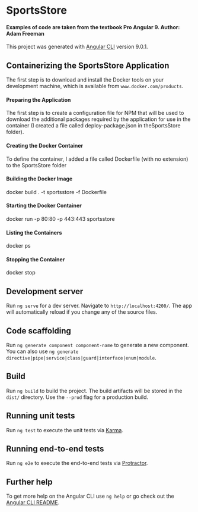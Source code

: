 # SportsStore 
#### Examples of code are taken from the textbook Pro Angular 9. Author: Adam Freeman 

This project was generated with [Angular CLI](https://github.com/angular/angular-cli) version 9.0.1.

## Containerizing the SportsStore Application

The first step is to download and install the Docker tools on your development machine, which is available from `www.docker.com/products`.

#### Preparing the Application

The first step is to create a configuration file for NPM that will be used to download the additional packages required by the application 
for use in the container (I created a file called deploy-package.json in theSportsStore folder).

#### Creating the Docker Container

To define the container, I added a file called Dockerfile (with no extension) to the SportsStore folder 

#### Building the Docker Image

docker build . -t sportsstore -f Dockerfile

#### Starting the Docker Container

docker run -p 80:80 -p 443:443 sportsstore

#### Listing the Containers

docker ps

#### Stopping the Container

docker stop <the value in the Container ID column>



## Development server

Run `ng serve` for a dev server. Navigate to `http://localhost:4200/`. The app will automatically reload if you change any of the source files.

## Code scaffolding

Run `ng generate component component-name` to generate a new component. You can also use `ng generate directive|pipe|service|class|guard|interface|enum|module`.

## Build

Run `ng build` to build the project. The build artifacts will be stored in the `dist/` directory. Use the `--prod` flag for a production build.

## Running unit tests

Run `ng test` to execute the unit tests via [Karma](https://karma-runner.github.io).

## Running end-to-end tests

Run `ng e2e` to execute the end-to-end tests via [Protractor](http://www.protractortest.org/).

## Further help

To get more help on the Angular CLI use `ng help` or go check out the [Angular CLI README](https://github.com/angular/angular-cli/blob/master/README.md).

